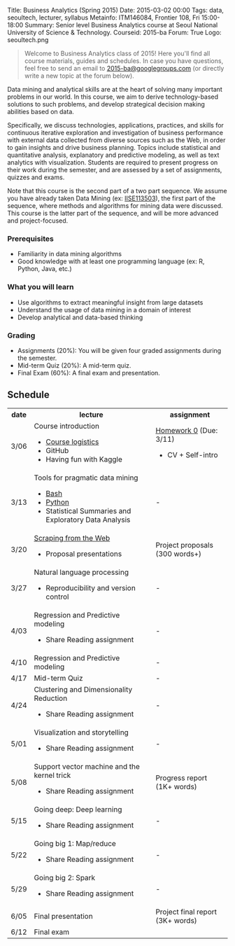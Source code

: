 Title: Business Analytics (Spring 2015)
Date: 2015-03-02 00:00
Tags: data, seoultech, lecturer, syllabus
Metainfo: ITM146084, Frontier 108, Fri 15:00-18:00
Summary: Senior level Business Analytics course at Seoul National University of Science & Technology.
Courseid: 2015-ba
Forum: True
Logo: seoultech.png

> Welcome to Business Analytics class of 2015!
> Here you'll find all course materials, guides and schedules.
> In case you have questions, feel free to send an email to [2015-ba@googlegroups.com](mailto:2015-ba@googlegroups.com) (or directly write a new topic at the forum below).

Data mining and analytical skills are at the heart of solving many important problems in our world.
In this course, we aim to derive technology-based solutions to such problems, and develop strategical decision making abilities based on data.

Specifically, we discuss technologies, applications, practices, and skills for continuous iterative exploration and investigation of business performance with external data collected from diverse sources such as the Web, in order to gain insights and drive business planning.
Topics include statistical and quantitative analysis, explanatory and predictive modeling, as well as text analytics with visualization.
Students are required to present progress on their work during the semester, and are assessed by a set of assignments, quizzes and exams.

Note that this course is the second part of a two part sequence.
We assume you have already taken
Data Mining (ex: [IISE113503]({filename}/2015-dm/index.md)),
the first part of the sequence, where methods and algorithms for mining data were discussed.
This course is the latter part of the sequence, and will be more advanced and project-focused.

### Prerequisites
- Familiarity in data mining algorithms
- Good knowledge with at least one programming language (ex: R, Python, Java, etc.)

### What you will learn
- Use algorithms to extract meaningful insight from large datasets
- Understand the usage of data mining in a domain of interest
- Develop analytical and data-based thinking

### Grading
- Assignments (20%): You will be given four graded assignments during the semester.
- Mid-term Quiz (20%): A mid-term quiz.
- Final Exam (60%): A final exam and presentation.

## Schedule
<table id="schedule" class="table table-hover table-bordered">
<tr><th>date</th><th>lecture</th><th>assignment</th></tr>
<tr><td>3/06</td><td>Course introduction<ul><li><a href="course-logistics.html">Course logistics</a><li>GitHub<li>Having fun with Kaggle</ul></td><td><a href='http://goo.gl/forms/fE7ZIeL8VK'>Homework 0</a> (Due: 3/11)<ul><li>CV + Self-intro</ul></td></tr>
<tr><td>3/13</td><td>Tools for pragmatic data mining<ul><li><a href="bash.html">Bash</a><li><a href="../tips/introduction-to-python.html">Python</a><li>Statistical Summaries and Exploratory Data Analysis</ul></td><td>-</td></tr>
<tr><td>3/20</td><td><a href="crawling.html">Scraping from the Web</a><ul><li>Proposal presentations</ul></td><td>Project proposals (300 words+)</td></tr>
<tr><td>3/27</td><td>Natural language processing<ul><li>Reproducibility and version control</ul></td><td>-</td></tr>
<tr><td>4/03</td><td>Regression and Predictive modeling<ul><li>Share Reading assignment</ul></td><td>-</td></tr>
<tr><td>4/10</td><td>Regression and Predictive modeling</td><td>-</td></tr>
<tr><td>4/17</td><td>Mid-term Quiz</td><td>-</td></tr>
<tr><td>4/24</td><td>Clustering and Dimensionality Reduction<ul><li>Share Reading assignment</ul></td><td>-</td></tr>
<tr><td>5/01</td><td>Visualization and storytelling<ul><li>Share Reading assignment</ul></td><td>-</td></tr>
<tr><td>5/08</td><td>Support vector machine and the kernel trick<ul><li>Share Reading assignment</ul></td><td>Progress report (1K+ words)</td></tr>
<tr><td>5/15</td><td>Going deep: Deep learning<ul><li>Share Reading assignment</ul></td><td>-</td></tr>
<tr><td>5/22</td><td>Going big 1: Map/reduce<ul><li>Share Reading assignment</ul></td><td>-</td></tr>
<tr><td>5/29</td><td>Going big 2: Spark<ul><li>Share Reading assignment</ul></td><td>-</td></tr>
<tr><td>6/05</td><td>Final presentation</td><td>Project final report (3K+ words)</td></tr>
<tr><td>6/12</td><td>Final exam</td><td></td></tr>
</table>
